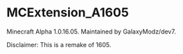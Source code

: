 # MCExtension_A1605
Minecraft Alpha 1.0.16.05. Maintained by GalaxyModz/dev7.




Disclaimer: This is a remake of 1605.
